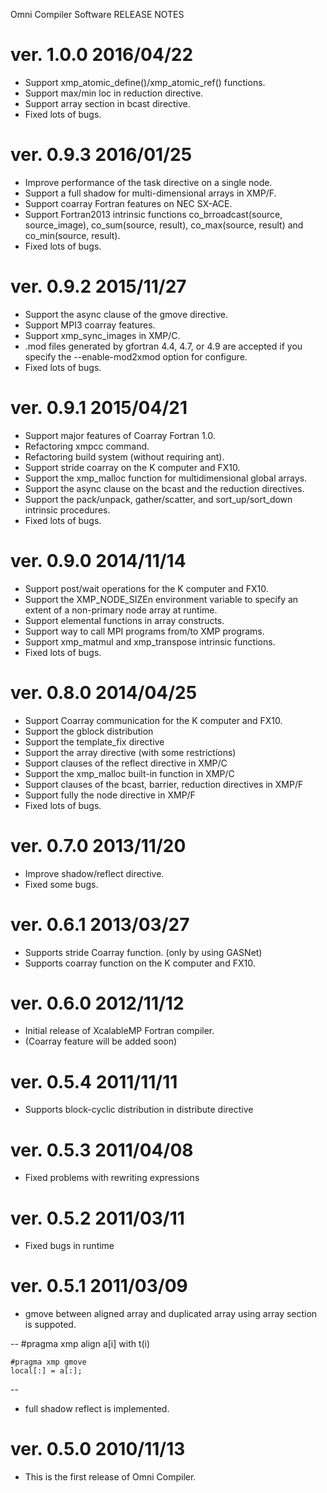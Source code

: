 Omni Compiler Software RELEASE NOTES

# ver. 1.0.0      2016/04/22
* Support xmp_atomic_define()/xmp_atomic_ref() functions.
* Support max/min loc in reduction directive.
* Support array section in bcast directive.
* Fixed lots of bugs.

# ver. 0.9.3      2016/01/25
* Improve performance of the task directive on a single node.
* Support a full shadow for multi-dimensional arrays in XMP/F.
* Support coarray Fortran features on NEC SX-ACE.
* Support Fortran2013 intrinsic functions co_brroadcast(source, source_image), co_sum(source, result), co_max(source, result) and co_min(source, result).
* Fixed lots of bugs.

# ver. 0.9.2      2015/11/27
* Support the async clause of the gmove directive.
* Support MPI3 coarray features.
* Support xmp_sync_images in XMP/C.
* .mod files generated by gfortran 4.4, 4.7, or 4.9 are accepted if you specify the --enable-mod2xmod option for configure.
* Fixed lots of bugs.

# ver. 0.9.1      2015/04/21
* Support major features of Coarray Fortran 1.0.
* Refactoring xmpcc command.
* Refactoring build system (without requiring ant).
* Support stride coarray on the K computer and FX10.
* Support the xmp_malloc function for multidimensional global arrays.
* Support the async clause on the bcast and the reduction directives.
* Support the pack/unpack, gather/scatter, and sort_up/sort_down intrinsic procedures.
* Fixed lots of bugs.

# ver. 0.9.0      2014/11/14
* Support post/wait operations for the K computer and FX10.
* Support the XMP_NODE_SIZEn environment variable to specify an extent of a non-primary
  node array at runtime.
* Support elemental functions in array constructs.
* Support way to call MPI programs from/to XMP programs.
* Support xmp_matmul and xmp_transpose intrinsic functions.
* Fixed lots of bugs.

# ver. 0.8.0      2014/04/25
* Support Coarray communication for the K computer and FX10.
* Support the gblock distribution
* Support the template_fix directive
* Support the array directive (with some restrictions)
* Support clauses of the reflect directive in XMP/C
* Support the xmp_malloc built-in function in XMP/C
* Support clauses of the bcast, barrier, reduction directives in XMP/F
* Support fully the node directive in XMP/F
* Fixed lots of bugs.

# ver. 0.7.0      2013/11/20
* Improve shadow/reflect directive.
* Fixed some bugs.

# ver. 0.6.1      2013/03/27
* Supports stride Coarray function. (only by using GASNet)
* Supports coarray function on the K computer and FX10.

# ver. 0.6.0      2012/11/12
* Initial release of XcalableMP Fortran compiler.
* (Coarray feature will be added soon)

# ver. 0.5.4      2011/11/11
* Supports block-cyclic distribution in distribute directive

# ver. 0.5.3      2011/04/08
* Fixed problems with rewriting expressions

# ver. 0.5.2      2011/03/11
* Fixed bugs in runtime

# ver. 0.5.1      2011/03/09
* gmove between aligned array and duplicated array using array section is suppoted.

--
    #pragma xmp align a[i] with t(i)

    #pragma xmp gmove
    local[:] = a[:];
--

* full shadow reflect is implemented.

# ver. 0.5.0	2010/11/13
* This is the first release of Omni Compiler.
